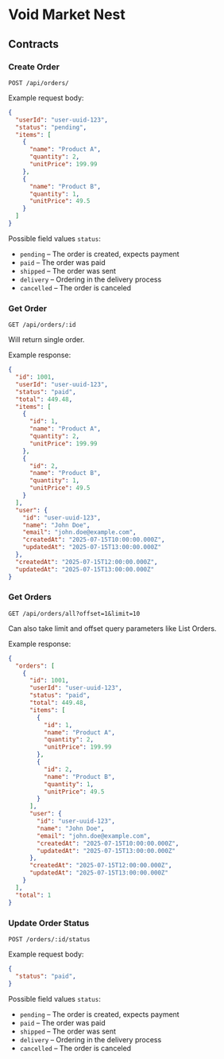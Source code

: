 # Void Market Nest

## Contracts

### Create Order
`POST /api/orders/`

Example request body:
```json
{
  "userId": "user-uuid-123",
  "status": "pending",
  "items": [
    {
      "name": "Product A",
      "quantity": 2,
      "unitPrice": 199.99
    },
    {
      "name": "Product B",
      "quantity": 1,
      "unitPrice": 49.5
    }
  ]
}

  ```
Possible field values `status`:

- `pending` – The order is created, expects payment
- `paid` – The order was paid
- `shipped` – The order was sent
- `delivery` – Ordering in the delivery process
- `cancelled` – The order is canceled

### Get Order
`GET /api/orders/:id`
 
Will return single order.
 
Example response:
```json
{
  "id": 1001,
  "userId": "user-uuid-123",
  "status": "paid",
  "total": 449.48,
  "items": [
    {
      "id": 1,
      "name": "Product A",
      "quantity": 2,
      "unitPrice": 199.99
    },
    {
      "id": 2,
      "name": "Product B",
      "quantity": 1,
      "unitPrice": 49.5
    }
  ],
  "user": {
    "id": "user-uuid-123",
    "name": "John Doe",
    "email": "john.doe@example.com",
    "createdAt": "2025-07-15T10:00:00.000Z",
    "updatedAt": "2025-07-15T13:00:00.000Z"
  },
  "createdAt": "2025-07-15T12:00:00.000Z",
  "updatedAt": "2025-07-15T13:00:00.000Z"
} 
 ```

### Get Orders
`GET /api/orders/all?offset=1&limit=10`

Can also take limit and offset query parameters like List Orders.

Example response:
```json
{
  "orders": [
    {
      "id": 1001,
      "userId": "user-uuid-123",
      "status": "paid",
      "total": 449.48,
      "items": [
        {
          "id": 1,
          "name": "Product A",
          "quantity": 2,
          "unitPrice": 199.99
        },
        {
          "id": 2,
          "name": "Product B",
          "quantity": 1,
          "unitPrice": 49.5
        }
      ],
      "user": {
        "id": "user-uuid-123",
        "name": "John Doe",
        "email": "john.doe@example.com",
        "createdAt": "2025-07-15T10:00:00.000Z",
        "updatedAt": "2025-07-15T13:00:00.000Z"
      },
      "createdAt": "2025-07-15T12:00:00.000Z",
      "updatedAt": "2025-07-15T13:00:00.000Z"
    }
  ],
  "total": 1
}
```

### Update Order Status
`POST /orders/:id/status`

Example request body:
```json
{
  "status": "paid",
}
```
Possible field values `status`:

- `pending` – The order is created, expects payment
- `paid` – The order was paid
- `shipped` – The order was sent
- `delivery` – Ordering in the delivery process
- `cancelled` – The order is canceled